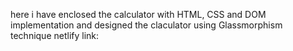 here i have enclosed the calculator with HTML, CSS and DOM implementation and designed the claculator using Glassmorphism technique
netlify link: 
